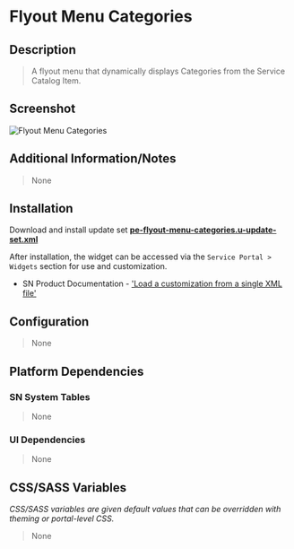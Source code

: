 # Flyout Menu Categories

## Description

> A flyout menu that dynamically displays Categories from the Service Catalog Item.

## Screenshot

![Flyout Menu Categories](https://raw.githubusercontent.com/platform-experience/serviceportal-widget-library/master/src/pe-flyout-menu-categories/images/pe-flyout-menu-categories.png)

## Additional Information/Notes

> None

## Installation

Download and install update set **[pe-flyout-menu-categories.u-update-set.xml](https://github.com/platform-experience/serviceportal-widget-library/blob/master/src/pe-flyout-menu-categories/pe-flyout-menu-categories.u-update-set.xml)**

After installation, the widget can be accessed via the `Service Portal > Widgets` section for use and customization.

* SN Product Documentation - ['Load a customization from a single XML file'](https://docs.servicenow.com/bundle/kingston-application-development/page/build/system-update-sets/task/t_SaveAnUpdateSetAsAnXMLFile.html)

## Configuration

> None

## Platform Dependencies

### SN System Tables

> None

### UI Dependencies

> None

## CSS/SASS Variables

_CSS/SASS variables are given default values that can be overridden with theming or portal-level CSS._

> None
